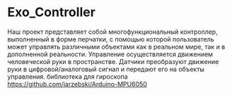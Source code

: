 # Exo_Controller
Наш проект представляет собой многофункциональный контроллер, выполненный в форме перчатки, с помощью которой пользователь может управлять различными объектами как в реальном мире, так и в дополненной реальности. Управление осуществляется движением	человеческой руки в пространстве. Датчики преобразуют движение руки в цифровой/аналоговый сигнал и передают его на объекты управления.
библиотека для гироскопа https://github.com/jarzebski/Arduino-MPU6050
